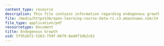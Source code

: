 ```yaml
---
content_type: resource
description: This file contains information regarding endogenous growth.
file: /media/https%3A/open-learning-course-data-rc.s3.amazonaws.com/14-05-intermediate-macroeconomics-spring-2013/5f9526f25263759f06798a49f1db2cb2_MIT14_05S13_LecNot_end-gro.pdf
file_type: application/pdf
resourcetype: Document
title: Endogenous Growth
uid: 5f9526f2-5263-759f-0679-8a49f1db2cb2
---
```

